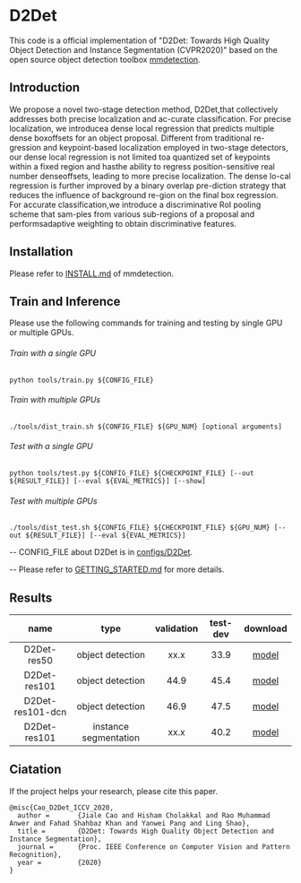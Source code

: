 # D2Det

This code is a official implementation of "D2Det: Towards High Quality Object Detection and Instance Segmentation (CVPR2020)" based on the open source object detection toolbox [mmdetection](https://github.com/open-mmlab/mmdetection). 

## Introduction
We propose a novel two-stage detection method, D2Det,that collectively addresses both precise localization and ac-curate classification. For precise localization, we introducea dense local regression that predicts multiple dense boxoffsets for an object proposal. Different from traditional re-gression and keypoint-based localization employed in two-stage detectors, our dense local regression is not limited toa quantized set of keypoints within a fixed region and hasthe ability to regress position-sensitive real number denseoffsets, leading to more precise localization. The dense lo-cal regression is further improved by a binary overlap pre-diction strategy that reduces the influence of background re-gion on the final box regression. For accurate classification,we introduce a discriminative RoI pooling scheme that sam-ples from various sub-regions of a proposal and performsadaptive weighting to obtain discriminative features.

## Installation
Please refer to [INSTALL.md](docs/INSTALL.md) of mmdetection.

## Train and Inference
Please use the following commands for training and testing by single GPU or multiple GPUs.

######  Train with a single GPU
```shell
python tools/train.py ${CONFIG_FILE}
```

######  Train with multiple GPUs

```shell
./tools/dist_train.sh ${CONFIG_FILE} ${GPU_NUM} [optional arguments]
```
######  Test with a single GPU

```shell
python tools/test.py ${CONFIG_FILE} ${CHECKPOINT_FILE} [--out ${RESULT_FILE}] [--eval ${EVAL_METRICS}] [--show]
```

######  Test with multiple GPUs

```shell
./tools/dist_test.sh ${CONFIG_FILE} ${CHECKPOINT_FILE} ${GPU_NUM} [--out ${RESULT_FILE}] [--eval ${EVAL_METRICS}]
```


-- CONFIG_FILE about D2Det is in [configs/D2Det](configs/D2Det).

-- Please refer to [GETTING_STARTED.md](docs/GETTING_STARTED.md) for more details.


## Results
|    name     |  type  | validation | test-dev | download|
| :-------------: | :-------------------: | :-----: | :------: | :-----------------: |
|     D2Det-res50     |  object detection  |   xx.x    |    33.9     |          [model](-)         |
|      D2Det-res101      |  object detection  |  44.9    |    45.4      |       [model](https://drive.google.com/open?id=14Cw9Y3vSdirkR3xLcb6F6H1hHr3qzLNj)         |
|     D2Det-res101-dcn    |  object detection  |  46.9   |    47.5    |        [model](https://drive.google.com/open?id=1jDeAj_rMKLMf64BGwqiysis9IyZzTQ6w)         |
|     D2Det-res101     |  instance segmentation  |  xx.x    |    40.2    |          [model](https://drive.google.com/open?id=1rsYWWJ7zJ7-sSWz5q6aiuGFJS5bduSDo)         |

## Ciatation
If the project helps your research, please cite this paper.

```
@misc{Cao_D2Det_ICCV_2020,
  author =       {Jiale Cao and Hisham Cholakkal and Rao Muhammad Anwer and Fahad Shahbaz Khan and Yanwei Pang and Ling Shao},
  title =        {D2Det: Towards High Quality Object Detection and Instance Segmentation},
  journal =      {Proc. IEEE Conference on Computer Vision and Pattern Recognition},
  year =         {2020}
}
```